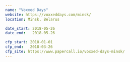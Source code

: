 ```yaml
---
name: "Voxxed Days"
website: https://voxxeddays.com/minsk/
location: Minsk, Belarus

date_start: 2018-05-26
date_end:   2018-05-26

cfp_start: 2018-01-01
cfp_end:   2018-03-26
cfp_site: https://www.papercall.io/voxxed-days-minsk/
---
```

